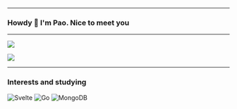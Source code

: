 ***
### Howdy 👋 I'm Pao. Nice to meet you
***
![](https://github-readme-streak-stats.herokuapp.com/?user=woonmapao&theme=buefy&hide_border=true)

![](https://github-readme-stats.vercel.app/api/top-langs/?username=woonmapao&theme=buefy&hide_border=true&include_all_commits=true&count_private=false&layout=compact)

***


### Interests and studying
![Svelte](https://img.shields.io/badge/svelte-%23f1413d.svg?style=for-the-badge&logo=svelte&logoColor=white)
![Go](https://img.shields.io/badge/go-%2300ADD8.svg?style=for-the-badge&logo=go&logoColor=white)
![MongoDB](https://img.shields.io/badge/MongoDB-%234ea94b.svg?style=for-the-badge&logo=mongodb&logoColor=white)
